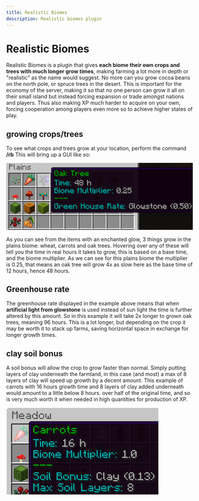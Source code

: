 ```yaml
---
title: Realistic Biomes
description: Realistic biomes plugin
---
```


# Realistic Biomes
Realistic Biomes is a plugin that gives **each biome their own crops and trees with much longer grow times**, making farming a lot more in depth or "realistic" as the name would suggest. No more can you grow cocoa beans on the north pole, or spruce trees in the desert. This is important for the economy of the server, making it so that no one person can grow it all on their small island but instead forcing expansion or trade amongst nations and players. Thus also making XP much harder to acquire on your own, forcing cooperation among players even more so to achieve higher states of play. 

## growing crops/trees

To see what crops and trees grow at your location, perform the command **/rb** This will bring up a GUI like so: 

![Realistic biomes gui](./media/Realisticbiomesexample.png)

As you can see from the items with an enchanted glow, 3 things grow in the plains biome: wheat, carrots and oak trees. Hovering over any of these will tell you the time in real hours it takes to grow, this is based on a base time, and the biome multiplier. As we can see for this plains biome the multiplier is 0.25, that means an oak tree will grow 4x as slow here as the base time of 12 hours, hence 48 hours.

## Greenhouse rate

The greenhouse rate displayed in the example above means that when **artificial light from glowstone** is used instead of sun light the time is further altered by this amount. So in this example it will take 2x longer to grown oak trees, meaning 96 hours. This is a lot longer, but depending on the crop it may be worth it to stack up farms, saving horizontal space in exchange for longer growth times. 

## clay soil bonus

A soil bonus will allow the crop to grow faster than normal. Simply putting layers of clay underneath the farmland, in this case (and most) a max of 8 layers of clay will speed up growth by a decent amount. This example of carrots with 16 hours growth time and 8 layers of clay added underneath would amount to a little below 8 hours. over half of the original time, and so is very much worth it when needed in high quantities for production of XP. 

![Clay soil Bonus](./media/Clayexample.png)